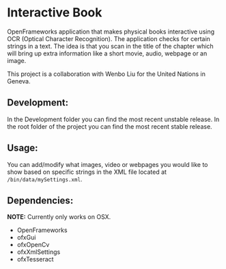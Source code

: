 # Interactive Book

OpenFrameworks application that makes physical books interactive using OCR (Optical Character Recognition). The application checks for certain strings in a text. The idea is that you scan in the title of the chapter which will bring up extra information like a short movie, audio, webpage or an image.

This project is a collaboration with Wenbo Liu for the United Nations in Geneva. 

## Development:

In the Development folder you can find the most recent unstable release. In the root folder of the project you can find the most recent stable release.

## Usage:

You can add/modify what images, video or webpages you would like to show based on specific strings in the XML file located at ``/bin/data/mySettings.xml``.

## Dependencies:

**NOTE:** Currently only works on OSX.

- OpenFrameworks
- ofxGui
- ofxOpenCv
- ofxXmlSettings
- ofxTesseract
